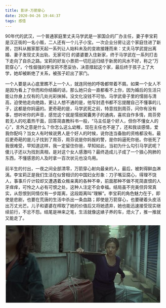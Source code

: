 ```yaml
---
title: 影评-万箭穿心
date: 2020-04-26 19:44:37
tags: 感悟
---
```

90年代的武汉，一个普通家庭里丈夫马学武是一家国企的厂办主任，妻子李宝莉是汉正街的一名小贩，二人还有一个儿子小宝。一次企业分房让这个家庭住进了新房，岂料从搬家那天起一系列让人始料未及的变故接踵而来：丈夫马学武提出离婚、妻子发现丈夫出轨、无家可归 的婆婆要入住新家，终于马学武在一系列打击下走向了自杀之路。宝莉的好友小景把一切厄运归结于新房的风水不好，称之“万箭穿心”，个性倔强的李宝莉不愿妥协，决意撑起这个家，最后终于孩子上了大学，她却被断绝了关系，被孩子赶出了家门。

一个人要是从心底里瞧不上一个人，就连同他的呼吸都带着不屑。如果一个女人不是因为看上了你而和你结婚的话，那么她只会一直都看不上你，因为婚后的生活只能让你身上仅有的几处光彩抹掉。没文化没钱不可怕，马学武骨子里的懦弱与清高，迫使他走向绝路，更让人想不通的是，他写封遗书都不忘提醒自己不懂事的儿子，这都是你妈逼的。更奇葩的是，马学武死之前，特意找到周芬，问你有没有事，想听听你的声音，感觉这个就是懦弱窝囊男子的通病，喜欢自作多情，周芬旁若无人的吃着热干面，回答简直教科书一般，“马主任是个好人，但你不懂女人的心”，言外之意是什么？你怎么这么幼稚，现在主任也不是了，还和我谈感情，爱我你配吗？当女人有时候说男人是个好人的时候，说你连当备胎的资格都没有。最后更奇葩的是儿子找到了周芬，周芬说是你妈报的警，是你妈逼死你爸。你爸死了我很难受，早知道这样，我一定留住你爸，早知如此，当初为什么勾引马学武呢？傻儿子还以为找到真相，是对这个女人感激吗？最终造成儿子成了一个狼心狗肺的东西，不懂感恩的人及时拿一百次状元也没鸟用。

前半生的付出，一夜之间全部清零，万箭穿心射向最亲的人，最后，被刺得鲜血淋漓。李宝莉正是我们生活在似曾相识的中国妇女形象：刀子嘴豆腐心，得理不饶人，事事斤斤计较却又遭遇着众叛亲离的各种不幸，前面那种不做不死简直恨的人牙痒痒，可怜之人必有可恨之处，这种人注定不会幸福。结局虽不完美但异常真实，从怨恨到同情仅有一步距离，这段距离叫“理解”。李宝莉的角色魅力在于，即使是悲剧，也要在荒唐的生活中杀出一条血路；即使是万箭穿心，也要硬着头皮活出万丈光芒。儿子和婆婆在榨取了她的价值后又将她遗弃，她也能迅速接受现实继续前行，不忿不怨。结尾是神来之笔，生活就像这婊子养的车，熄火了，推一推就又能走了。

<div align=center>

![](/img/wanjianchuanxin.jpg)

</div>

